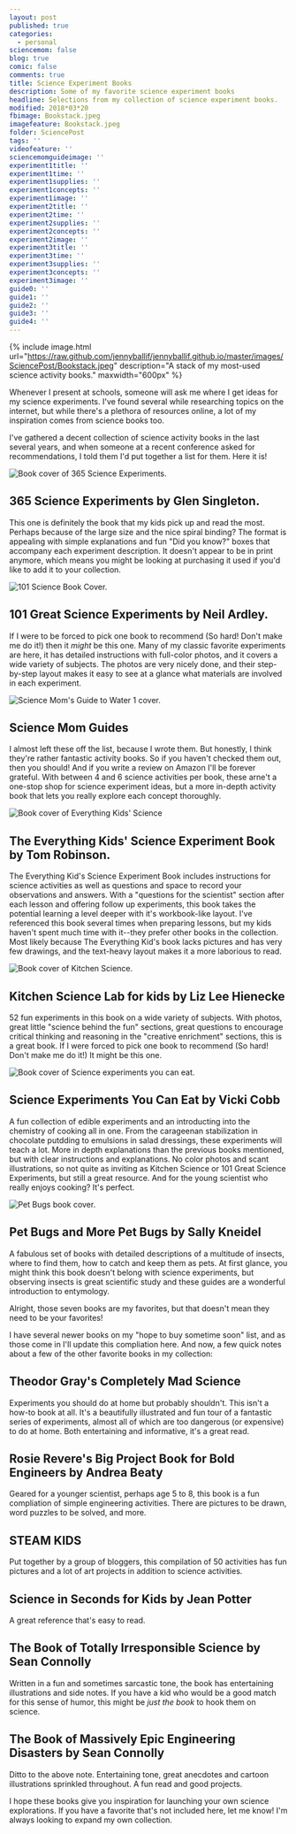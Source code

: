 ```yaml
---
layout: post
published: true
categories:
  - personal
sciencemom: false
blog: true
comic: false
comments: true
title: Science Experiment Books
description: Some of my favorite science experiment books
headline: Selections from my collection of science experiment books.
modified: 2018*03*20
fbimage: Bookstack.jpeg
imagefeature: Bookstack.jpeg
folder: SciencePost
tags: ''
videofeature: ''
sciencemomguideimage: ''
experiment1title: ''
experiment1time: ''
experiment1supplies: ''
experiment1concepts: ''
experiment1image: ''
experiment2title: ''
experiment2time: ''
experiment2supplies: ''
experiment2concepts: ''
experiment2image: ''
experiment3title: ''
experiment3time: ''
experiment3supplies: ''
experiment3concepts: ''
experiment3image: ''
guide0: ''
guide1: ''
guide2: ''
guide3: ''
guide4: ''
---
```

{% include image.html url="https://raw.github.com/jennyballif/jennyballif.github.io/master/images/SciencePost/Bookstack.jpeg" description="A stack of my most-used science activity books." maxwidth="600px" %}

Whenever I present at schools, someone will ask me where I get ideas for my science experiments. I've found several while researching topics on the internet, but while there's a plethora of resources online, a lot of my inspiration comes from science books too.

I've gathered a decent collection of science activity books in the last several years, and when someone at a recent conference asked for recommendations, I told them I'd put together a list for them. Here it is! 

<p><span class="image left" style="width:150px; max-width:30%"><img src="images/SciencePost/365Science.jpg" alt="Book cover of 365 Science Experiments." /></span></p>

## 365 Science Experiments by Glen Singleton. 
This one is definitely the book that my kids pick up and read the most. Perhaps because of the large size and the nice spiral binding? The format is appealing with simple explanations and fun "Did you know?" boxes that accompany each experiment description. It doesn't appear to be in print anymore, which means you might be looking at purchasing it used if you'd like to add it to your collection. 

<p><span class="image left" style="width:150px; max-width:30%"><img src="images/SciencePost/101Science.jpg" alt="101 Science Book Cover." /></span></p>

## 101 Great Science Experiments by Neil Ardley.
If I were to be forced to pick one book to recommend (So hard! Don't make me do it!) then it _might_ be this one. Many of my classic favorite experiments are here, it has detailed instructions with full-color photos, and it covers a wide variety of subjects. The photos  are very nicely done, and their step-by-step layout makes it easy to see at a glance what materials are involved in each experiment.

<p><span class="image left" style="width:150px; max-width:30%"><img src="images/SciencePost/smg1cover.jpeg" alt="Science Mom's Guide to Water 1 cover." /></span></p>

## Science Mom Guides
I almost left these off the list, because I wrote them. But honestly, I think they're rather fantastic activity books. So if you haven't checked them out, then you should! And if you write a review on Amazon I'll be forever grateful. With between 4 and 6 science activities per book, these arne't a one-stop shop for science experiment ideas, but a more in-depth activity book that lets you really explore each concept thoroughly.

<p><span class="image left" style="width:150px; max-width:30%"><img src="images/SciencePost/EverythingScience.jpg" alt="Book cover of Everything Kids' Science" /></span></p>

## The Everything Kids' Science Experiment Book by Tom Robinson.
The Everything Kid's Science Experiment Book includes instructions for science activities as well as questions and space to record your observations and answers. With a "questions for the scientist" section after each lesson and offering follow up experiments, this book takes the potential learning a level deeper with it's workbook-like layout. I've referenced this book several times when preparing lessons, but my kids haven't spent much time with it--they prefer other books in the collection. Most likely because The Everything Kid's book lacks pictures and has very few drawings, and the text-heavy layout makes it a more laborious to read. 

<p><span class="image left" style="width:150px; max-width:30%"><img src="images/SciencePost/KitchenScience.jpg" alt="Book cover of Kitchen Science." /></span></p>

## Kitchen Science Lab for kids by Liz Lee Hienecke
52 fun experiments in this book on a wide variety of subjects. With photos, great little "science behind the fun" sections, great questions to encourage critical thinking and reasoning in the "creative enrichment" sections, this is a great book. If I were forced to pick one book to recommend (So hard! Don't make me do it!) It might be this one.

<p><span class="image left" style="width:150px; max-width:30%"><img src="images/SciencePost/Eat.jpg" alt="Book cover of Science experiments you can eat." /></span></p>

## Science Experiments You Can Eat by Vicki Cobb
A fun collection of edible experiments and an introducting into the chemistry of cooking all in one. From the carageenan stabilization in chocolate putdding to emulsions in salad dressings, these experiments will teach a lot. More in depth explanations than the previous books mentioned, but with clear instructions and explanations. No color photos and scant illustrations, so not quite as inviting as Kitchen Science or 101 Great Science Experiments, but still a great resource. And for the young scientist who really enjoys cooking? It's perfect.

<p><span class="image left" style="width:150px; max-width:30%"><img src="images/SciencePost/PetBugs.jpg" alt="Pet Bugs book cover." /></span></p>

## Pet Bugs and More Pet Bugs by Sally Kneidel
A fabulous set of books with detailed descriptions of a multitude of insects, where to find them, how to catch and keep them as pets. At first glance, you might think this book doesn't belong with science experiments, but observing insects is great scientific study and these guides are a wonderful introduction to entymology.

Alright, those seven books are my favorites, but that doesn't mean they need to be your favorites! 

I have several newer books on my "hope to buy sometime soon" list, and as those come in I'll update this compliation here. And now, a few quick notes about a few of the other favorite books in my collection:

## Theodor Gray's Completely Mad Science 
Experiments you should do at home but probably shouldn't. This isn't a how-to book at all. It's a beautifully illustrated and fun tour of a fantastic series of experiments, almost all of which are too dangerous (or expensive) to do at home. Both entertaining and informative, it's a great read.

## Rosie Revere's Big Project Book for Bold Engineers by Andrea Beaty
Geared for a younger scientist, perhaps age 5 to 8, this book is a fun compliation of simple engineering activities. There are pictures to be drawn, word puzzles to be solved, and more.

## STEAM KIDS
Put together by a group of bloggers, this compilation of 50 activities has fun pictures and a lot of art projects in addition to science activities.

## Science in Seconds for Kids by Jean Potter
A great reference that's easy to read.

## The Book of Totally Irresponsible Science by Sean Connolly
Written in a fun and sometimes sarcastic tone, the book has entertaining illustrations and side notes. If you have a kid who would be a good match for this sense of humor, this might be _just the book_ to hook them on science.

## The Book of Massively Epic Engineering Disasters by Sean Connolly
Ditto to the above note. Entertaining tone, great anecdotes and cartoon illustrations sprinkled throughout. A fun read and good projects.

I hope these books give you inspiration for launching your own science explorations. If you have a favorite that's not included here, let me know! I'm always looking to expand my own collection.
